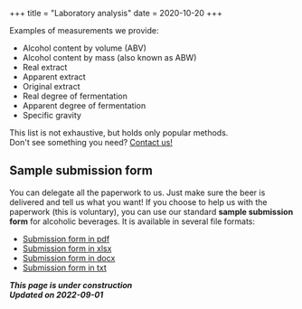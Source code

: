 +++
title = "Laboratory analysis"
date = 2020-10-20
+++

Examples of measurements we provide:

* Alcohol content by volume (ABV)<br>
* Alcohol content by mass (also known as ABW)<br>
* Real extract<br>
* Apparent extract<br>
* Original extract<br>
* Real degree of fermentation<br>
* Apparent degree of fermentation<br>
* Specific gravity<br>

This list is not exhaustive, but holds only popular methods.<br>
Don't see something you need? [Contact us!](@/info/contacts.md)

## Sample submission form
You can delegate all the paperwork to us. Just make sure the beer is delivered and tell us what you want! If you choose to help us with the paperwork (this is voluntary), you can use our standard **sample submission form** for alcoholic beverages. It is available in several file formats:

* [Submission form in pdf]($PWD/Alzymologist-submission-form.pdf)
* [Submission form in xlsx]($PWD/Alzymologist-submission-form.xlsx)
* [Submission form in docx]($PWD/Alzymologist-submission-form.docx)
* [Submission form in txt]($PWD/Alzymologist-submission-form.txt)

***This page is under construction***<br>
***Updated on 2022-09-01***

